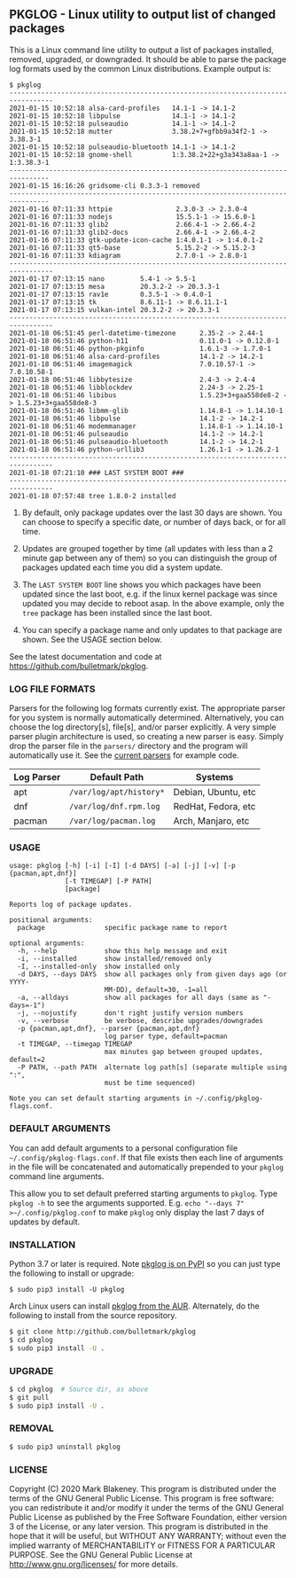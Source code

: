 ## PKGLOG - Linux utility to output list of changed packages

This is a Linux command line utility to output a list of packages
installed, removed, upgraded, or downgraded. It should be able to parse
the package log formats used by the common Linux distributions. Example output
is:

    $ pkglog
    ---------------------------------------------------------------------------------
    2021-01-15 10:52:18 alsa-card-profiles   14.1-1 -> 14.1-2
    2021-01-15 10:52:18 libpulse             14.1-1 -> 14.1-2
    2021-01-15 10:52:18 pulseaudio           14.1-1 -> 14.1-2
    2021-01-15 10:52:18 mutter               3.38.2+7+gfbb9a34f2-1 -> 3.38.3-1
    2021-01-15 10:52:18 pulseaudio-bluetooth 14.1-1 -> 14.1-2
    2021-01-15 10:52:18 gnome-shell          1:3.38.2+22+g3a343a8aa-1 -> 1:3.38.3-1
    --------------------------------------------------------------------------------
    2021-01-15 16:16:26 gridsome-cli 0.3.3-1 removed
    --------------------------------------------------------------------------------
    2021-01-16 07:11:33 httpie                2.3.0-3 -> 2.3.0-4
    2021-01-16 07:11:33 nodejs                15.5.1-1 -> 15.6.0-1
    2021-01-16 07:11:33 glib2                 2.66.4-1 -> 2.66.4-2
    2021-01-16 07:11:33 glib2-docs            2.66.4-1 -> 2.66.4-2
    2021-01-16 07:11:33 gtk-update-icon-cache 1:4.0.1-1 -> 1:4.0.1-2
    2021-01-16 07:11:33 qt5-base              5.15.2-2 -> 5.15.2-3
    2021-01-16 07:11:33 kdiagram              2.7.0-1 -> 2.8.0-1
    ---------------------------------------------------------------------------------
    2021-01-17 07:13:15 nano         5.4-1 -> 5.5-1
    2021-01-17 07:13:15 mesa         20.3.2-2 -> 20.3.3-1
    2021-01-17 07:13:15 rav1e        0.3.5-1 -> 0.4.0-1
    2021-01-17 07:13:15 tk           8.6.11-1 -> 8.6.11.1-1
    2021-01-17 07:13:15 vulkan-intel 20.3.2-2 -> 20.3.3-1
    ---------------------------------------------------------------------------------
    2021-01-18 06:51:45 perl-datetime-timezone      2.35-2 -> 2.44-1
    2021-01-18 06:51:46 python-h11                  0.11.0-1 -> 0.12.0-1
    2021-01-18 06:51:46 python-pkginfo              1.6.1-3 -> 1.7.0-1
    2021-01-18 06:51:46 alsa-card-profiles          14.1-2 -> 14.2-1
    2021-01-18 06:51:46 imagemagick                 7.0.10.57-1 -> 7.0.10.58-1
    2021-01-18 06:51:46 libbytesize                 2.4-3 -> 2.4-4
    2021-01-18 06:51:46 libblockdev                 2.24-3 -> 2.25-1
    2021-01-18 06:51:46 libibus                     1.5.23+3+gaa558de8-2 -> 1.5.23+3+gaa558de8-3
    2021-01-18 06:51:46 libmm-glib                  1.14.8-1 -> 1.14.10-1
    2021-01-18 06:51:46 libpulse                    14.1-2 -> 14.2-1
    2021-01-18 06:51:46 modemmanager                1.14.8-1 -> 1.14.10-1
    2021-01-18 06:51:46 pulseaudio                  14.1-2 -> 14.2-1
    2021-01-18 06:51:46 pulseaudio-bluetooth        14.1-2 -> 14.2-1
    2021-01-18 06:51:46 python-urllib3              1.26.1-1 -> 1.26.2-1
    ---------------------------------------------------------------------------------
    2021-01-18 07:21:10 ### LAST SYSTEM BOOT ###
    ---------------------------------------------------------------------------------
    2021-01-18 07:57:48 tree 1.8.0-2 installed

1. By default, only package updates over the last 30 days are shown. You
can choose to specify a specific date, or number of days back, or
for all time.

2. Updates are grouped together by time (all updates with less than a 2
minute gap between any of them) so you can distinguish the group of
packages updated each time you did a system update.

3. The `LAST SYSTEM BOOT` line shows you which packages have been
updated since the last boot, e.g. if the linux kernel package was
since updated you may decide to reboot asap. In the above example, only
the `tree` package has been installed since the last boot.

4. You can specify a package name and only updates to that package are
shown. See the USAGE section below.

See the latest documentation and code at https://github.com/bulletmark/pkglog.

### LOG FILE FORMATS

Parsers for the following log formats currently exist. The appropriate
parser for you system is normally automatically determined.
Alternatively, you can choose the log directory[s], file[s], and/or
parser explicitly. A very simple parser plugin architecture is used, so
creating a new parser is easy. Simply drop the parser file in the
`parsers/` directory and the program will automatically use it. See the
[current parsers](pkglog/parsers) for example code.

|Log Parser|Default Path           |Systems            |
|----------|-----------------------|-------------------|
|apt       |`/var/log/apt/history*`|Debian, Ubuntu, etc|
|dnf       |`/var/log/dnf.rpm.log` |RedHat, Fedora, etc|
|pacman    |`/var/log/pacman.log`  |Arch, Manjaro, etc |

### USAGE

```
usage: pkglog [-h] [-i] [-I] [-d DAYS] [-a] [-j] [-v] [-p {pacman,apt,dnf}]
              [-t TIMEGAP] [-P PATH]
              [package]

Reports log of package updates.

positional arguments:
  package               specific package name to report

optional arguments:
  -h, --help            show this help message and exit
  -i, --installed       show installed/removed only
  -I, --installed-only  show installed only
  -d DAYS, --days DAYS  show all packages only from given days ago (or YYYY-
                        MM-DD), default=30, -1=all
  -a, --alldays         show all packages for all days (same as "-days=-1")
  -j, --nojustify       don't right justify version numbers
  -v, --verbose         be verbose, describe upgrades/downgrades
  -p {pacman,apt,dnf}, --parser {pacman,apt,dnf}
                        log parser type, default=pacman
  -t TIMEGAP, --timegap TIMEGAP
                        max minutes gap between grouped updates, default=2
  -P PATH, --path PATH  alternate log path[s] (separate multiple using ":",
                        must be time sequenced)

Note you can set default starting arguments in ~/.config/pkglog-flags.conf.
```

### DEFAULT ARGUMENTS

You can add default arguments to a personal configuration file
`~/.config/pkglog-flags.conf`. If that file exists then each line of
arguments in the file will be concatenated and automatically prepended to your
`pkglog` command line arguments.

This allow you to set default preferred starting arguments to `pkglog`.
Type `pkglog -h` to see the arguments supported. E.g. `echo "--days 7" >~/.config/pkglog.conf`
to make `pkglog` only display the last 7 days of
updates by default.

### INSTALLATION

Python 3.7 or later is required. Note [pkglog is on
PyPI](https://pypi.org/project/pkglog) so you can just type the
following to install or upgrade:

```
$ sudo pip3 install -U pkglog
```

Arch Linux users can install [pkglog from the
AUR](https://aur.archlinux.org/packages/pkglog). Alternately, do the
following to install from the source repository.

```sh
$ git clone http://github.com/bulletmark/pkglog
$ cd pkglog
$ sudo pip3 install -U .
```

### UPGRADE

```sh
$ cd pkglog  # Source dir, as above
$ git pull
$ sudo pip3 install -U .
```

### REMOVAL

```sh
$ sudo pip3 uninstall pkglog
```

### LICENSE

Copyright (C) 2020 Mark Blakeney. This program is distributed under the
terms of the GNU General Public License.
This program is free software: you can redistribute it and/or modify it
under the terms of the GNU General Public License as published by the
Free Software Foundation, either version 3 of the License, or any later
version.
This program is distributed in the hope that it will be useful, but
WITHOUT ANY WARRANTY; without even the implied warranty of
MERCHANTABILITY or FITNESS FOR A PARTICULAR PURPOSE. See the GNU General
Public License at <http://www.gnu.org/licenses/> for more details.
